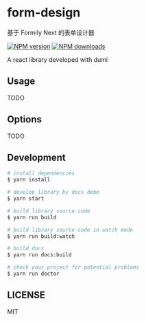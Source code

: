 # form-design

基于 Formily Next 的表单设计器

[![NPM version](https://img.shields.io/npm/v/form-demo.svg?style=flat)](https://npmjs.org/package/form-demo)
[![NPM downloads](http://img.shields.io/npm/dm/form-demo.svg?style=flat)](https://npmjs.org/package/form-demo)

A react library developed with dumi

## Usage

TODO

## Options

TODO

## Development

```bash
# install dependencies
$ yarn install

# develop library by docs demo
$ yarn start

# build library source code
$ yarn run build

# build library source code in watch mode
$ yarn run build:watch

# build docs
$ yarn run docs:build

# check your project for potential problems
$ yarn run doctor
```

## LICENSE

MIT
